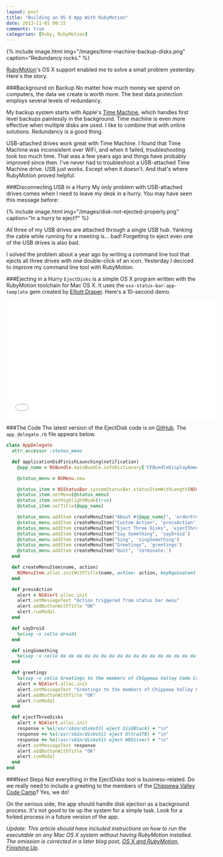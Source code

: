 ```yaml
---
layout: post
title: "Building an OS X App With RubyMotion"
date: 2013-11-01 00:15
comments: true
categories: [Ruby, RubyMotion]
---
```

{% include image.html img="/images/time-machine-backup-disks.png" caption="Redundancy rocks." %} 

[RubyMotion](/blog/2012/10/29/building-ios-apps-with-ruby-motion/)'s OS X support enabled me to solve a small problem yesterday.  Here's the story.

###Background on Backup
No matter how much money we spend on computers, the data we create is worth more. The best data protection employs several levels of redundancy.

My backup system starts with Apple's [Time Machine](http://www.apple.com/findouthow/mac/#timemachinebasics), which handles first level backups painlessly in the background. Time machine is even more effective when multiple disks are used. I like to combine that with online solutions. Redundancy is a good thing.

USB-attached drives work great with Time Machine. I found that Time Machine was inconsistent over WiFi, and when it failed, troubleshooting took too much time. That was a few years ago and things have probably improved since then. I've never had to troubleshoot a USB-attached Time Machine drive. USB just works. Except when it doesn't. And that's where RubyMotion proved helpful.

<!--more-->

###Disconnecting USB in a Hurry
My only problem with USB-attached drives comes when I need to leave my desk in a hurry. You may have seen this message before:

{% include image.html img="/images/disk-not-ejected-properly.png" caption="In a hurry to eject?" %} 

All three of my USB drives are attached through a single USB hub. Yanking the cable while running for a meeting is… bad! Forgetting to eject even one of the USB drives is also bad.

I solved the problem about a year ago by writing a command line tool that ejects all three drives with one double-click of an icon. Yesterday I deciced to improve my command line tool with RubyMotion.

###Ejecting in a Hurry
`EjectDisks` is a simple OS X program written with the RubyMotion toolchain for Mac OS X. It uses the `osx-status-bar-app-template` gem created by [Elliott Draper](https://github.com/kickcode/osx-status-bar-app-template). Here's a 10-second demo.

<center><iframe name="eject-disks-osx" src="//player.vimeo.com/video/78349497" width="560" height="315" frameborder="0" webkitallowfullscreen mozallowfullscreen allowfullscreen></iframe></center>

###The Code
The latest version of the EjectDisk code is on [GitHub](https://github.com/RayHightower/EjectDisks). The `app_delegate.rb` file appears below.

```ruby
class AppDelegate
  attr_accessor :status_menu

  def applicationDidFinishLaunching(notification)
    @app_name = NSBundle.mainBundle.infoDictionary['CFBundleDisplayName']

    @status_menu = NSMenu.new

    @status_item = NSStatusBar.systemStatusBar.statusItemWithLength(NSVariableStatusItemLength).init
    @status_item.setMenu(@status_menu)
    @status_item.setHighlightMode(true)
    @status_item.setTitle(@app_name)

    @status_menu.addItem createMenuItem("About #{@app_name}", 'orderFrontStandardAboutPanel:')
    @status_menu.addItem createMenuItem("Custom Action", 'pressAction')
    @status_menu.addItem createMenuItem("Eject Three Disks", 'ejectThreeDisks')
    @status_menu.addItem createMenuItem("Say Something", 'sayDroid')
    @status_menu.addItem createMenuItem("Sing", 'singSomething')
    @status_menu.addItem createMenuItem("Greetings", 'greetings')
    @status_menu.addItem createMenuItem("Quit", 'terminate:')
  end

  def createMenuItem(name, action)
    NSMenuItem.alloc.initWithTitle(name, action: action, keyEquivalent: '')
  end

  def pressAction
    alert = NSAlert.alloc.init
    alert.setMessageText "Action triggered from status bar menu"
    alert.addButtonWithTitle "OK"
    alert.runModal
  end

  def sayDroid
    %x(say -v cello droid)
  end

  def singSomething
    %x(say -v cello da da da da da da da da da da da da da da da da da da da da da da da da da da)
  end

  def greetings
    %x(say -v cello Greetings to the members of Chippewa Valley Code Camp &)
    alert = NSAlert.alloc.init
    alert.setMessageText "Greetings to the members of Chippewa Valley Code Camp!"
    alert.addButtonWithTitle "OK"
    alert.runModal
  end

  def ejectThreeDisks
    alert = NSAlert.alloc.init
    response = %x(/usr/sbin/diskutil eject SiiGBlack) + "\n"
    response += %x(/usr/sbin/diskutil eject Ultra3TB) + "\n"
    response += %x(/usr/sbin/diskutil eject WDSilver) + "\n"
    alert.setMessageText response
    alert.addButtonWithTitle "OK"
    alert.runModal
  end
end
```

###Next Steps
Not everything in the EjectDisks tool is business-related. Do we really need to include a greeting to the members of the [Chippewa Valley Code Camp](http://chippewavalleycodecamp.com/)?  Yes, we do!

On the serious side, the app should handle disk ejection as a background process. It's not good to tie up the system for a simple task. Look for a forked process in a future version of the app.

_Update: This article should have included instructions on how to run the executable on any Mac OS X system without having RubyMotion installed. The omission is corrected in a later blog post, [OS X and RubyMotion, Finishing Up](/blog/2013/11/11/os-x-and-rubymotion-finishing-up/)._
